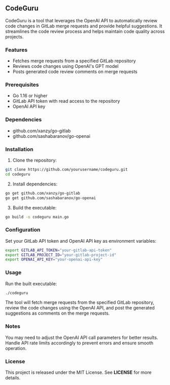 ## CodeGuru
CodeGuru is a tool that leverages the OpenAI API to automatically review code changes in GitLab merge requests and provide helpful suggestions. It streamlines the code review process and helps maintain code quality across projects.

### Features
* Fetches merge requests from a specified GitLab repository
* Reviews code changes using OpenAI's GPT model
* Posts generated code review comments on merge requests

### Prerequisites
* Go 1.16 or higher
* GitLab API token with read access to the repository
* OpenAI API key

### Dependencies
* github.com/xanzy/go-gitlab
* github.com/sashabaranov/go-openai

### Installation
1. Clone the repository:
```bash
git clone https://github.com/yourusername/codeguru.git
cd codeguru
```

2. Install dependencies:
```bash
go get github.com/xanzy/go-gitlab
go get github.com/sashabaranov/go-openai
```

3. Build the executable:
```bash
go build -o codeguru main.go
```

### Configuration
Set your GitLab API token and OpenAI API key as environment variables:
```bash
export GITLAB_API_TOKEN="your-gitlab-api-token"
export GITLAB_PROJECT_ID="your-gitlab-project-id"
export OPENAI_API_KEY="your-openai-api-key"
```

### Usage
Run the built executable:
```bash
./codeguru
```

The tool will fetch merge requests from the specified GitLab repository, review the code changes using the OpenAI API, and post the generated suggestions as comments on the merge requests.

### Notes
You may need to adjust the OpenAI API call parameters for better results.
Handle API rate limits accordingly to prevent errors and ensure smooth operation.

### License
This project is released under the MIT License. See **LICENSE** for more details.
